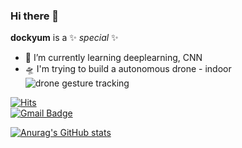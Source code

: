 ### Hi there 👋

**dockyum** is a ✨ _special_ ✨ 

- 🌱 I’m currently learning deeplearning, CNN
- 🛸 I'm trying to build a autonomous drone - indoor
![drone gesture tracking](https://youtu.be/EpHT2bJ2jco)

[![Hits](https://hits.seeyoufarm.com/api/count/incr/badge.svg?url=https%3A%2F%2Fgithub.com%2Fgjbae1212%2Fhit-counter)](https://hits.seeyoufarm.com)                 
[![Gmail Badge](https://img.shields.io/badge/Gmail-d14836?style=flat-square&logo=Gmail&logoColor=white&link=mailto:snfltptkd91@gmail.com)](mailto:snfltptkd91@gmail.com)

[![Anurag's GitHub stats](https://github-readme-stats.vercel.app/api?username=dockyum)](https://github.com/anuraghazra/github-readme-stats)
